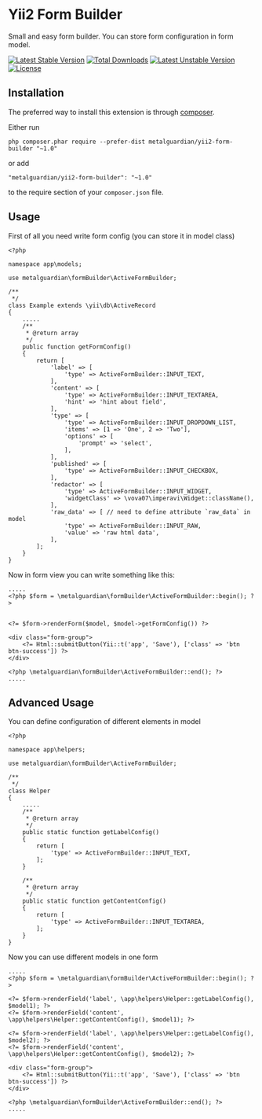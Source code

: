 Yii2 Form Builder
=================
Small and easy form builder. You can store form configuration in form model.

[![Latest Stable Version](https://poser.pugx.org/metalguardian/yii2-form-builder/v/stable.svg)](https://packagist.org/packages/metalguardian/yii2-form-builder) 
[![Total Downloads](https://poser.pugx.org/metalguardian/yii2-form-builder/downloads.svg)](https://packagist.org/packages/metalguardian/yii2-form-builder) 
[![Latest Unstable Version](https://poser.pugx.org/metalguardian/yii2-form-builder/v/unstable.svg)](https://packagist.org/packages/metalguardian/yii2-form-builder) 
[![License](https://poser.pugx.org/metalguardian/yii2-form-builder/license.svg)](https://packagist.org/packages/metalguardian/yii2-form-builder)

Installation
------------

The preferred way to install this extension is through [composer](http://getcomposer.org/download/).

Either run

```
php composer.phar require --prefer-dist metalguardian/yii2-form-builder "~1.0"
```

or add

```
"metalguardian/yii2-form-builder": "~1.0"
```

to the require section of your `composer.json` file.


Usage
-----

First of all you need write form config (you can store it in model class)

    <?php
    
    namespace app\models;
    
    use metalguardian\formBuilder\ActiveFormBuilder;
    
    /**
     */
    class Example extends \yii\db\ActiveRecord
    {
        .....
        /**
         * @return array
         */
        public function getFormConfig()
        {
            return [
                'label' => [
                    'type' => ActiveFormBuilder::INPUT_TEXT,
                ],
                'content' => [
                    'type' => ActiveFormBuilder::INPUT_TEXTAREA,
                    'hint' => 'hint about field',
                ],
                'type' => [
                    'type' => ActiveFormBuilder::INPUT_DROPDOWN_LIST,
                    'items' => [1 => 'One', 2 => 'Two'],
                    'options' => [
                        'prompt' => 'select',
                    ],
                ],
                'published' => [
                    'type' => ActiveFormBuilder::INPUT_CHECKBOX,
                ],
                'redactor' => [
                    'type' => ActiveFormBuilder::INPUT_WIDGET,
                    'widgetClass' => \vova07\imperavi\Widget::className(),
                ],
                'raw_data' => [ // need to define attribute `raw_data` in model 
                    'type' => ActiveFormBuilder::INPUT_RAW,
                    'value' => 'raw html data',
                ],
            ];
        }
    }

Now in form view you can write something like this:

    .....
    <?php $form = \metalguardian\formBuilder\ActiveFormBuilder::begin(); ?>
    
    
    <?= $form->renderForm($model, $model->getFormConfig()) ?>
    
    <div class="form-group">
        <?= Html::submitButton(Yii::t('app', 'Save'), ['class' => 'btn btn-success']) ?>
    </div>
    
    <?php \metalguardian\formBuilder\ActiveFormBuilder::end(); ?>
    .....

Advanced Usage
--------------

You can define configuration of different elements in model

    <?php
    
    namespace app\helpers;
    
    use metalguardian\formBuilder\ActiveFormBuilder;
    
    /**
     */
    class Helper
    {
        .....
        /**
         * @return array
         */
        public static function getLabelConfig()
        {
            return [
                'type' => ActiveFormBuilder::INPUT_TEXT,
            ];
        }
        
        /**
         * @return array
         */
        public static function getContentConfig()
        {
            return [
                'type' => ActiveFormBuilder::INPUT_TEXTAREA,
            ];
        }
    }

Now you can use different models in one form

    .....
    <?php $form = \metalguardian\formBuilder\ActiveFormBuilder::begin(); ?>
    
    <?= $form->renderField('label', \app\helpers\Helper::getLabelConfig(), $model1); ?>
    <?= $form->renderField('content', \app\helpers\Helper::getContentConfig(), $model1); ?>
    
    <?= $form->renderField('label', \app\helpers\Helper::getLabelConfig(), $model2); ?>
    <?= $form->renderField('content', \app\helpers\Helper::getContentConfig(), $model2); ?>
    
    <div class="form-group">
        <?= Html::submitButton(Yii::t('app', 'Save'), ['class' => 'btn btn-success']) ?>
    </div>
    
    <?php \metalguardian\formBuilder\ActiveFormBuilder::end(); ?>
    .....
